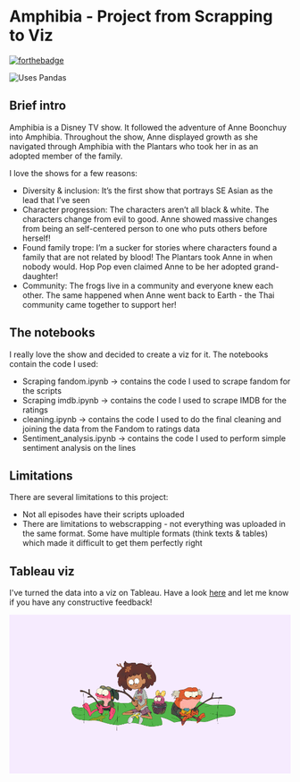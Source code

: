 # Amphibia - Project from Scrapping to Viz
[![forthebadge](https://forthebadge.com/images/badges/built-with-love.svg)](https://forthebadge.com)


![Uses Pandas](https://img.shields.io/badge/uses-Pandas-green)

## Brief intro
Amphibia is a Disney TV show. It followed the adventure of Anne Boonchuy into Amphibia. Throughout the show, Anne displayed growth as she navigated through Amphibia with the Plantars who took her in as an adopted member of the family. 

I love the shows for a few reasons:

* Diversity & inclusion: It’s the first show that portrays SE Asian as the lead that I’ve seen
* Character progression: The characters aren’t all black & white. The characters change from evil to good. Anne showed massive changes from being an self-centered person to one who puts others before herself!
* Found family trope: I’m a sucker for stories where characters found a family that are not related by blood! The Plantars took Anne in when nobody would. Hop Pop even claimed Anne to be her adopted grand-daughter!
* Community: The frogs live in a community and everyone knew each other. The same happened when Anne went back to Earth - the Thai community came together to support her!

## The notebooks
I really love the show and decided to create a viz for it. The notebooks contain the code I used:
* Scraping fandom.ipynb -> contains the  code I used to scrape fandom for the scripts
* Scraping imdb.ipynb -> contains the code I used to scrape IMDB for the ratings
* cleaning.ipynb -> contains the code I used to do the final cleaning and joining the data from the Fandom to ratings data
* Sentiment_analysis.ipynb -> contains the code I used to perform simple sentiment analysis on the lines

## Limitations
There are several limitations to this project:

- Not all episodes have their scripts uploaded
- There are limitations to webscrapping - not everything was uploaded in the same format. Some have multiple formats (think texts & tables) which made it difficult to get them perfectly right

## Tableau viz
I've turned the data into a viz on Tableau. Have a look [here](https://public.tableau.com/app/profile/han2134) and let me know if you have any constructive feedback!

<p align="center">
    <img src="https://github.com/hannz88/amphibia/blob/main/Image/Amphibia.gif" alt="Gifs of Anne, SPrig, Hop Pop & Polly fishing on a fish">
</p>
